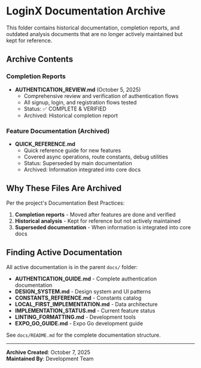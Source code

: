 # LoginX Documentation Archive

This folder contains historical documentation, completion reports, and outdated
analysis documents that are no longer actively maintained but kept for
reference.

## Archive Contents

### Completion Reports

- **AUTHENTICATION_REVIEW.md** (October 5, 2025)
  - Comprehensive review and verification of authentication flows
  - All signup, login, and registration flows tested
  - Status: ✅ COMPLETE & VERIFIED
  - Archived: Historical completion report

### Feature Documentation (Archived)

- **QUICK_REFERENCE.md**
  - Quick reference guide for new features
  - Covered async operations, route constants, debug utilities
  - Status: Superseded by main documentation
  - Archived: Information integrated into core docs

## Why These Files Are Archived

Per the project's Documentation Best Practices:

1. **Completion reports** - Moved after features are done and verified
2. **Historical analysis** - Kept for reference but not actively maintained
3. **Superseded documentation** - When information is integrated into core docs

## Finding Active Documentation

All active documentation is in the parent `docs/` folder:

- **AUTHENTICATION_GUIDE.md** - Complete authentication documentation
- **DESIGN_SYSTEM.md** - Design system and UI patterns
- **CONSTANTS_REFERENCE.md** - Constants catalog
- **LOCAL_FIRST_IMPLEMENTATION.md** - Data architecture
- **IMPLEMENTATION_STATUS.md** - Current feature status
- **LINTING_FORMATTING.md** - Development tools
- **EXPO_GO_GUIDE.md** - Expo Go development guide

See `docs/README.md` for the complete documentation structure.

---

**Archive Created**: October 7, 2025  
**Maintained By**: Development Team
